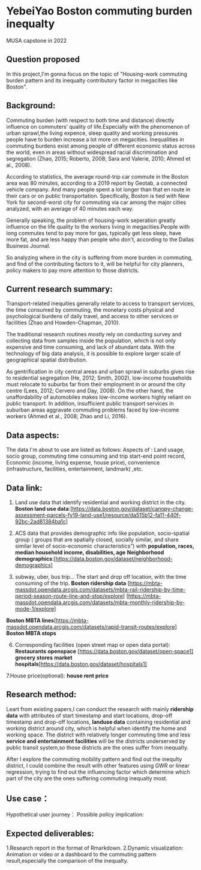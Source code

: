 # YebeiYao    Boston commuting burden inequalty
MUSA capstone in 2022 

## Question proposed
In this project,I'm gonna focus on the topic of "Housing-work commuting burden pattern and its inequalty contributory factor in megacities like Boston". 

## Background:
Commuting burden (with respect to both time and distance) directly influence on commuters’ quality of life.Especially with the phenomenon of urban sprawl,the living expence, sleep quality and working pressures people have to burden increase a lot more on megacities. Inequalities in commuting burdens exist among people of different economic status across the world, even in areas without widespread racial discrimination and segregation (Zhao, 2015; Roberto, 2008; Sara and Valerie, 2010; Ahmed et al., 2008).

According to statistics, the average round-trip car commute in the Boston area was 80 minutes, according to a 2019 report by Geotab, a connected vehicle company. And many people spent a lot longer than that en route in their cars or on public transportation. Specifically, Boston is tied with New York for second-worst city for commuting via car among the major cities analyzed, with an average of 40 minutes each way. 

Generally speaking, the problem of housing-work seperation greatly influence on the life quality to the workers living in megacities.People with long commutes tend to pay more for gas, typically get less sleep, have more fat, and are less happy than people who don't, according to the Dallas Business Journal.

So analyzing where in the city is suffering from more burden in commuting, and find of the contributing factors to it, will be helpful for city planners, policy makers to pay more attention to those districts.


## Current research summary:
Transport-related inequities generally relate to access to transport services, the time consumed by commuting, the monetary costs physical and psychological burdens of daily travel, and access to other services or facilities (Zhao and Howden-Chapman, 2010).

The traditional research routines mostly rely on conducting survey and collecting data from samples inside the population, which is not only expensive and time consuming, and lack of abundant data. With the technology of big data analysis, it is possible to explore larger scale of geographical spatial distribution.

As gentrification in city central areas and urban sprawl in suburbs gives rise to residential segregation (He, 2012; Smith, 2002), low-income households must relocate to suburbs far from their employment in or around the city centre (Lees, 2012; Cervero and Day, 2008). On the other hand, the unaffordability of automobiles makes low-income workers highly reliant on public transport. In addition, insufficient public transport services in suburban areas aggravate commuting problems faced by low-income workers (Ahmed et al., 2008; Zhao and Li, 2016).

## Data aspects:
The data I'm about to use are listed as follows:
Aspects of : Land usage, socio group, commuting time consuming and trip start-end point record, Economic (income, living expense, house price), convenience (infrastructure, facilities, entertainment, landmark) ,etc.

## Data link:
1. Land use data that identify residential and working district in the city.
  **Boston land use data**:[https://data.boston.gov/dataset/canopy-change-assessment-parcels-fy19-land-use1/resource/da515b12-fa11-440f-92bc-2ad81384ba1c]
   
3. ACS data that provides demographic info like population, socio-spatial group ( groups that are spatially closed, socially similar, and share similar level of socio-economic characteristics”)
with **population, races, median household income, disabilities, age**
**Neighborhood demographics**:[https://data.boston.gov/dataset/neighborhood-demographics]

5. subway, uber, bus trip... The start and drop off location, with the time consuming of the trip.
  **Boston ridership data**
  [https://mbta-massdot.opendata.arcgis.com/datasets/mbta-rail-ridership-by-time-period-season-route-line-and-stop/explore]
  [https://mbta-massdot.opendata.arcgis.com/datasets/mbta-monthly-ridership-by-mode-1/explore]
  
  **Boston MBTA lines**[https://mbta-massdot.opendata.arcgis.com/datasets/rapid-transit-routes/explore]
  **Boston MBTA stops**
  
6. Corresponding facilities (open street map or open data portal):
  **Restaurants**
  **openspace** [https://data.boston.gov/dataset/open-space1]
  **grocery stores**
  **market**
  **hospitals**[https://data.boston.gov/dataset/hospitals1]
 
7.House price(optional):
  **house rent price**


## Research method:
Leart from existing papers,I can conduct the research with mainly **ridership data** with attributes of start timestamp and start locations, drop-off timestamp and drop-off locations, **landuse data** containing residential and working district around city, which is helpful when identify the home and working space. The district with relatively longer commuting time and less **service and entertainment facilities** will be the districts underserved by public transit system,so those districts are the ones suffer from inequalty.

After I explore the commuting mobility pattern and find out the inequlty district, I could combine the result with other features using GWR or linear regression, trying to find out the influencing factor which determine which part of the city are the ones suffering commuting inequalty most.

## Use case：
Hypothetical user journey：
Possible policy implication:


## Expected deliverables:
1.Research report in the format of Rmarkdown.
2.Dynamic visualization: Animation or video or a dashboard to the commuting pattern result,especially the comparison of the inequalty.

